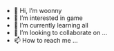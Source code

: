 - 👋 Hi, I’m woonny
- 👀 I’m interested in game
- 🌱 I’m currently learning all
- 💞️ I’m looking to collaborate on ...
- 📫 How to reach me ...

<!---
ColdBrew-ony/ColdBrew-ony is a ✨ special ✨ repository because its `README.md` (this file) appears on your GitHub profile.
You can click the Preview link to take a look at your changes.
--->
